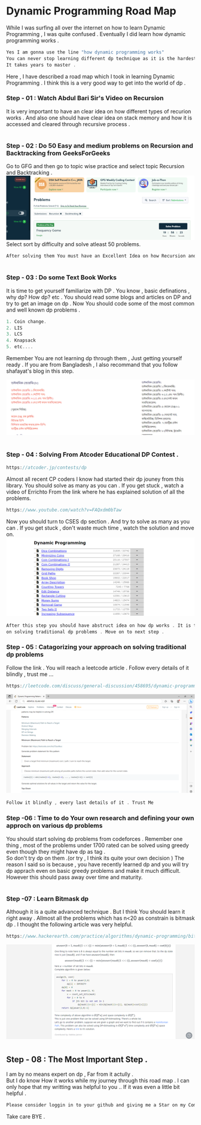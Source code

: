 # Dynamic Programming Road Map
While I was surfing all over the internet on how to learn Dynamic Programming , I was quite confused . Eventually I did learn how dynamic programming works .
```c
Yes I am gonna use the line "how dynamic programming works" 
You can never stop learning different dp technique as it is the hardest topic of all CP techniques
It takes years to master .
```
Here , I have described a road map which I took in learning Dynamic Programming . I think this is a very good way to get into the world of dp . 


<h3> Step - 01 : Watch Abdul Bari Sir's Video on Recursion  </h3>
It is very important to have an clear idea on how different types of recurion works . And also one should have clear idea on stack memory
and how it is accessed and cleared through recursive process .
<h1></h1>
<h1></h1>
<h3> Step - 02 : Do 50 Easy and medium problems on Recursion and Backtracking from GeeksForGeeks </h3>
Go to GFG and then go to topic wise practice and select topic Recursion and Backtracking .

<img src = "GFG Recursion and Backtracking.PNG">
Select sort by  difficulty and solve atleast 50 problems.

```c
After solving them You must have an Excellent Idea on how Recursion and Stack memory works as well as Backtracking.
```
<h1></h1>

<h3> Step - 03 : Do some Text Book Works </h3>
It is time to get yourself familiarize with DP . You know , basic definations , why dp? How dp? etc . 
You should read some blogs and articles on DP  and try to get an image on dp . 
Now You should code some of the most common and well known dp problems .

```c
1. Coin change.
2. LIS
3. LCS
4. Knapsack
5. etc....
```

Remember You are not learning dp through them , Just getting yourself ready .
If you are from Bangladesh , I also recommand that you follow shafayat's blog in this step.

<img src = "Shafayat blog.PNG">
<h1></h1>
<h1></h1>

<h3> Step - 04 : Solving From Atcoder Educational DP Contest .</h3>

```c
https://atcoder.jp/contests/dp
```

Almost all recent CP coders I know had started  their dp jouney from this library. 
You should solve as many as you can . If you get stuck , watch a video of Errichto From the link where he
has explained solution of all the problems.

```c
https://www.youtube.com/watch?v=FAQxdm0bTaw
```
Now you should turn to CSES dp section . And try to solve as many as you can . If you get stuck , don't waste much time , watch the solution and move on.
<img src = "CSES DP.PNG">

```c
After this step you should have abstruct idea on how dp works . It is time to catagorize your approach 
on solving traditional dp problems . Move on to next step .
```

<h3> Step - 05 : Catagorizing your approach on solving traditional dp problems </h3>
 Follow the link . You will reach a leetcode article . Follow every details of it blindly , trust me ...
 
  ```c
  https://leetcode.com/discuss/general-discussion/458695/dynamic-programming-patterns#Merging-Intervals
  ```
  
  <img src = "leetcode dp.PNG">

```c
Follow it blindly , every last details of it . Trust Me 
```

<h3>Step -06 : Time to do Your own research and defining your own approch on various dp problems </h3>
You should start solving dp problems from codeforces . Remember one thing , most of the problems under 1700 rated can be solved 
using greedy even though they might have dp as tag .</br> So don't try dp on them .(or try , I think its quite your own decision )
The reason I said so is because , you have recently learned dp and you will try dp apprach even on basic greedy problems and make it 
much difficult. However this should pass away over time and maturity.
<h1></h1>
<h1></h1>
<h3> Step -07 : Learn Bitmask dp </h3>

Although it is a quite advanced technique . But I think You should learn it right away . Allmost all the problems which has
n<20 as constrain is bitmask dp . 
I thought the following article was very helpful.

```c
https://www.hackerearth.com/practice/algorithms/dynamic-programming/bit-masking/tutorial/
```
<img src = "hackearth dp.PNG">

<h1></h1>
<h1></h1>
<h1></h1>
<h1></h1>
<h1></h1>

<h2>Step - 08 : The Most Important Step .</h2>
I am by no means expert on dp , Far from it actully .</br>
But I do know How it works while my journey through this road map . I can only hope that my writting was helpful to you 
..
If it was even a little bit helpful . 

```c
Please consider loggin in to your github and giving me a Star on my Competitive-Programming Repository. 
```

Take care BYE .




